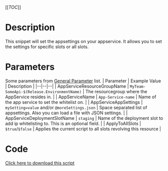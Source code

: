 [[_TOC_]]

# Description
This snippet will set the appsettings on your appservice. It allows you to set the settings for specific slots or all slots.

# Parameters
Some parameters from [General Parameter](/Azure/Azure-CLI-Snippets) list.
| Parameter | Example Value | Description |
|--|--|--|
| AppServiceResourceGroupName | `MyTeam-SomeApi-$(Release.EnvironmentName)` | The resourcegroup where the AppService resides in. |
| AppServiceName | `App-Service-name` | Name of the app service to set the whitelist on. | 
| AppServiceAppSettings | `mySetting=value` and/or `@moreSettings.json` | Space separated list of appsettings. Also you can load a file with JSON settings. |
| AppServiceDeploymentSlotName | `staging` |  Name of the deployment slot to add ip whitelisting to. This is an optional field. |
| ApplyToAllSlots | `$true`/`$false` | Applies the current script to all slots revolving this resource |

# Code
[Click here to download this script](../../../../src/App-Services/Set-AppSettings-For-AppService.ps1)